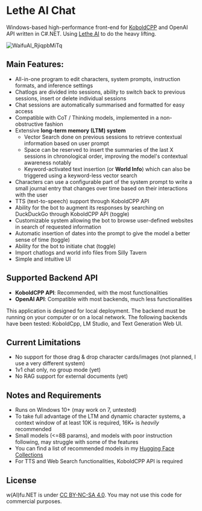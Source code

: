 # Lethe AI Chat

Windows-based high-performance front-end for [KoboldCPP](https://github.com/LostRuins/koboldcpp) and OpenAI API written in C#.NET. Using [Lethe AI](https://github.com/SerialKicked/Lethe-AI-Sharp) to do the heavy lifting.

![WaifuAI_RjiqpbMiTq](https://github.com/user-attachments/assets/a4d1595d-a5f4-41f6-885e-5c50cd8fa619)

## Main Features:
- All-in-one program to edit characters, system prompts, instruction formats, and inference settings
- Chatlogs are divided into sessions, ability to switch back to previous sessions, insert or delete individual sessions
- Chat sessions are automatically summarised and formatted for easy access
- Compatible with CoT / Thinking models, implemented in a non-obstructive fashion
- Extensive **long-term memory (LTM) system**
  - Vector Search done on previous sessions to retrieve contextual information based on user prompt
  - Space can be reserved to insert the summaries of the last X sessions in chronological order, improving the model's contextual awareness notably
  - Keyword-activated text insertion (or **World Info**) which can also be triggered using a keyword-less vector search
- Characters can use a configurable part of the system prompt to write a small journal entry that changes over time based on their interactions with the user
- TTS (text-to-speech) support through KoboldCPP API
- Ability for the bot to augment its responses by searching on DuckDuckGo through KoboldCPP API (toggle)
- Customizable system allowing the bot to browse user-defined websites in search of requested information
- Automatic insertion of dates into the prompt to give the model a better sense of time (toggle)
- Ability for the bot to initiate chat (toggle)
- Import chatlogs and world info files from Silly Tavern
- Simple and intuitive UI

## Supported Backend API
- **KoboldCPP API**: Recommended, with the most functionalities
- **OpenAI API**: Compatible with most backends, much less functionalities

This application is designed for local deployment. The backend must be running on your computer or on a local network. The following backends have been tested: KoboldCpp, LM Studio, and Text Generation Web UI.

## Current Limitations
- No support for those drag & drop character cards/images (not planned, I use a very different system)
- 1v1 chat only, no group mode (yet)
- No RAG support for external documents (yet)

## Notes and Requirements
- Runs on Windows 10+ (may work on 7, untested)
- To take full advantage of the LTM and dynamic character systems, a context window of at least 10K is required, 16K+ is *heavily* recommended
- Small models (<=8B params), and models with poor instruction following, may struggle with some of the features
- You can find a list of recommended models in my [Hugging Face Collections](https://huggingface.co/SerialKicked/collections)
- For TTS and Web Search functionalities, KoboldCPP API is required

## License

w(AI)fu.NET is under [CC BY-NC-SA 4.0](https://github.com/SerialKicked/ChatAI/tree/master?tab=License-1-ov-file#readme). You may not use this code for commercial purposes.
